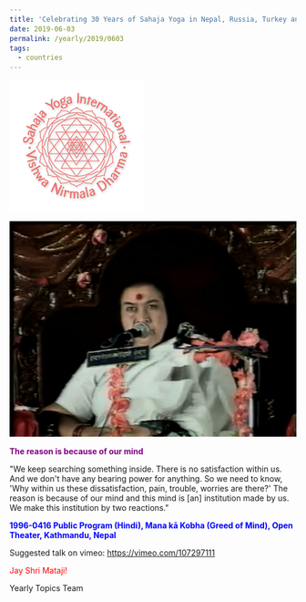 ```yaml
---
title: 'Celebrating 30 Years of Sahaja Yoga in Nepal, Russia, Turkey and Ukraine, Post 12'
date: 2019-06-03
permalink: /yearly/2019/0603
tags:
  - countries
---
```


![PICTURE 9](/images/image9.png)

![PICTURE 13](/images/image13.png)

<p style="color:purple; text-align:left;">
<b>The reason is because of our mind</b><br>
</p>

"We keep searching something inside. There is no satisfaction within us. And we don't have any bearing power for anything. So we need to know, 'Why within us these dissatisfaction, pain, trouble, worries are there?' The reason is because of our mind and this mind is [an] institution made by us. We make this institution by two reactions."
 
<p style="color:blue;">
<b>1996-0416 Public Program (Hindi), Mana kā Kobha (Greed of Mind), Open Theater, Kathmandu, Nepal</b>
</p>

Suggested talk on vimeo: <a href="https://vimeo.com/107297111"> https://vimeo.com/107297111</a>

<p style="color:red;">Jay Shri Mataji!<br></p>

Yearly Topics Team